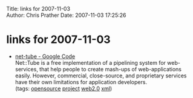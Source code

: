 Title: links for 2007-11-03  
Author: Chris Prather
Date: 2007-11-03 17:25:26

# links for 2007-11-03
<ul class="delicious">
	<li>
		<div class="delicious-link"><a href="http://code.google.com/p/net-tube/">net-tube - Google Code</a></div>
		<div class="delicious-extended">Net::Tube is a free implementation of a pipelining system for web-services, that help people to create mash-ups of web-applications easily. However, commercial, close-source, and proprietary services have their own limitations for application developers.</div>
		<div class="delicious-tags">(tags: <a href="http://del.icio.us/perigrin/opensource">opensource</a> <a href="http://del.icio.us/perigrin/project">project</a> <a href="http://del.icio.us/perigrin/web2.0">web2.0</a> <a href="http://del.icio.us/perigrin/xml">xml</a>)</div>
	</li>
</ul>

